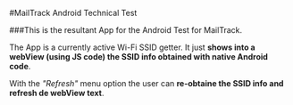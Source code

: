 #MailTrack Android Technical Test

###This is the resultant App for the Android Test for MailTrack.

The App is a currently active Wi-Fi SSID getter.
It just **shows into a webView (using JS code) the SSID info obtained with native Android code**.

With the *"Refresh"* menu option the user can **re-obtaine the SSID info and refresh de webView text**.
